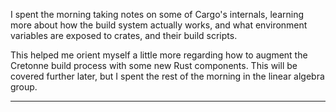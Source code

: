 I spent the morning taking notes on some of Cargo's internals, learning more
about how the build system actually works, and what environment variables are
exposed to crates, and their build scripts.

This helped me orient myself a little more regarding how to augment the
Cretonne build process with some new Rust components. This will be covered
further later, but I spent the rest of the morning in the linear algebra
group.

---

